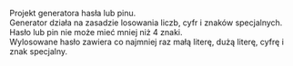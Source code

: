 Projekt generatora hasła lub pinu.<br />
Generator działa na zasadzie losowania liczb, cyfr i znaków specjalnych. <br />
Hasło lub pin nie może mieć mniej niż 4 znaki.<br />
Wylosowane hasło zawiera co najmniej raz małą literę, dużą literę, cyfrę i znak specjalny. 